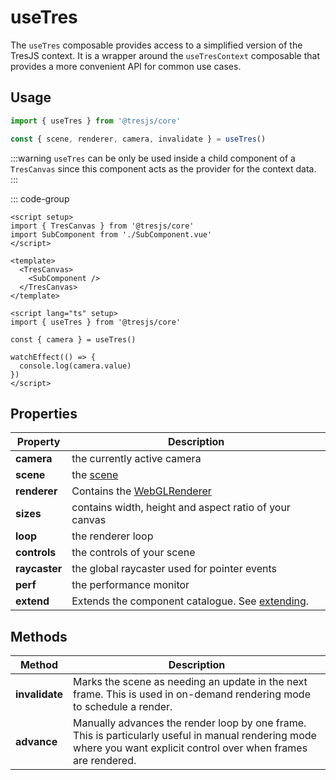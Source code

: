 # useTres

The `useTres` composable provides access to a simplified version of the TresJS context. It is a wrapper around the `useTresContext` composable that provides a more convenient API for common use cases.

## Usage

```ts
import { useTres } from '@tresjs/core'

const { scene, renderer, camera, invalidate } = useTres()
```

:::warning
`useTres` can be only be used inside a child component of a `TresCanvas` since this component acts as the provider for the context data.
:::

::: code-group

```vue [App.vue]
<script setup>
import { TresCanvas } from '@tresjs/core'
import SubComponent from './SubComponent.vue'
</script>

<template>
  <TresCanvas>
    <SubComponent />
  </TresCanvas>
</template>
```

```vue [SubComponent.vue]
<script lang="ts" setup>
import { useTres } from '@tresjs/core'

const { camera } = useTres()

watchEffect(() => {
  console.log(camera.value)
})
</script>
```

## Properties

| Property | Description |
| --- | --- |
| **camera** | the currently active camera |
| **scene** | the [scene](https://threejs.org/docs/?q=sce#api/en/scenes/Scene) |
| **renderer** | Contains the [WebGLRenderer](https://threejs.org/docs/#api/en/renderers/WebGLRenderer)  |
| **sizes** | contains width, height and aspect ratio of your canvas |
| **loop** | the renderer loop |
| **controls** | the controls of your scene |
| **raycaster** | the global raycaster used for pointer events |
| **perf** | the performance monitor |
| **extend** | Extends the component catalogue. See [extending](/advanced/extending). |

## Methods

| Method | Description |
| --- | --- |
| **invalidate** | Marks the scene as needing an update in the next frame. This is used in on-demand rendering mode to schedule a render. |
| **advance** | Manually advances the render loop by one frame. This is particularly useful in manual rendering mode where you want explicit control over when frames are rendered. |
